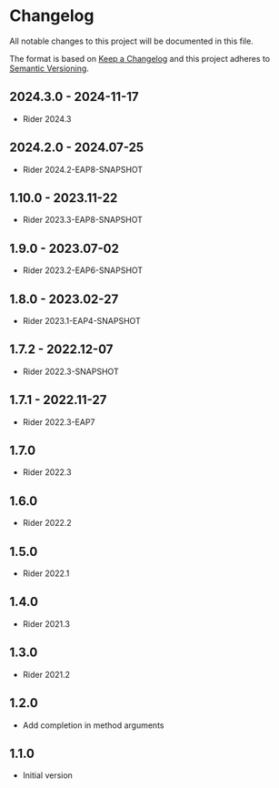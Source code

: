 # Changelog
All notable changes to this project will be documented in this file.

The format is based on [Keep a Changelog](http://keepachangelog.com/en/1.0.0/)
and this project adheres to [Semantic Versioning](http://semver.org/spec/v2.0.0.html).

## 2024.3.0 - 2024-11-17
- Rider 2024.3

## 2024.2.0 - 2024.07-25
- Rider 2024.2-EAP8-SNAPSHOT

## 1.10.0 - 2023.11-22
- Rider 2023.3-EAP8-SNAPSHOT

## 1.9.0 - 2023.07-02
- Rider 2023.2-EAP6-SNAPSHOT

## 1.8.0 - 2023.02-27
- Rider 2023.1-EAP4-SNAPSHOT

## 1.7.2 - 2022.12-07
- Rider 2022.3-SNAPSHOT

## 1.7.1 - 2022.11-27
- Rider 2022.3-EAP7

## 1.7.0
- Rider 2022.3

## 1.6.0
- Rider 2022.2

## 1.5.0
- Rider 2022.1

## 1.4.0
- Rider 2021.3

## 1.3.0
- Rider 2021.2

## 1.2.0
- Add completion in method arguments

## 1.1.0
- Initial version
